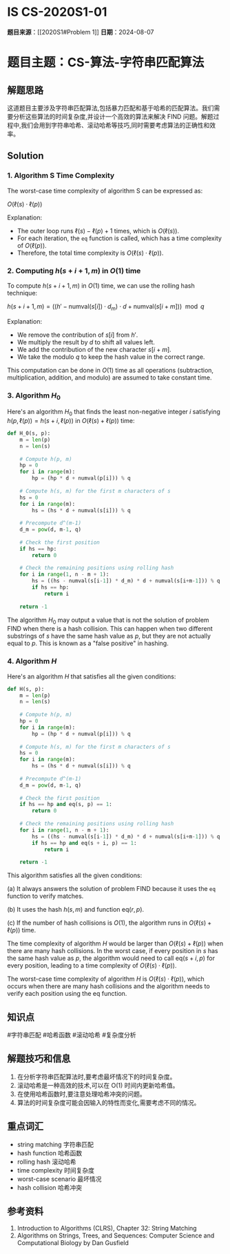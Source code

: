 # IS CS-2020S1-01

**题目来源**：[[2020S1#Problem 1]]
**日期**：2024-08-07

# 题目主题：CS-算法-字符串匹配算法

## 解题思路

这道题目主要涉及字符串匹配算法,包括暴力匹配和基于哈希的匹配算法。我们需要分析这些算法的时间复杂度,并设计一个高效的算法来解决 FIND 问题。解题过程中,我们会用到字符串哈希、滚动哈希等技巧,同时需要考虑算法的正确性和效率。

## Solution

### 1. Algorithm S Time Complexity

The worst-case time complexity of algorithm S can be expressed as:

$O(\ell(s) \cdot \ell(p))$

Explanation:

- The outer loop runs $\ell(s) - \ell(p) + 1$ times, which is $O(\ell(s))$.
- For each iteration, the `eq` function is called, which has a time complexity of $O(\ell(p))$.
- Therefore, the total time complexity is $O(\ell(s) \cdot \ell(p))$.

### 2. Computing $h(s + i + 1, m)$ in $O(1)$ time

To compute $h(s + i + 1, m)$ in $O(1)$ time, we can use the rolling hash technique:

$h(s + i + 1, m) = ((h' - \text{numval}(s[i]) \cdot d_m) \cdot d + \text{numval}(s[i+m])) \mod q$

Explanation:

- We remove the contribution of $s[i]$ from $h'$.
- We multiply the result by $d$ to shift all values left.
- We add the contribution of the new character $s[i+m]$.
- We take the modulo $q$ to keep the hash value in the correct range.

This computation can be done in $O(1)$ time as all operations (subtraction, multiplication, addition, and modulo) are assumed to take constant time.

### 3. Algorithm $H_0$

Here's an algorithm $H_0$ that finds the least non-negative integer $i$ satisfying $h(p, \ell(p)) = h(s + i, \ell(p))$ in $O(\ell(s) + \ell(p))$ time:

```python
def H_0(s, p):
    m = len(p)
    n = len(s)
    
    # Compute h(p, m)
    hp = 0
    for i in range(m):
        hp = (hp * d + numval(p[i])) % q
    
    # Compute h(s, m) for the first m characters of s
    hs = 0
    for i in range(m):
        hs = (hs * d + numval(s[i])) % q
    
    # Precompute d^(m-1)
    d_m = pow(d, m-1, q)
    
    # Check the first position
    if hs == hp:
        return 0
    
    # Check the remaining positions using rolling hash
    for i in range(1, n - m + 1):
        hs = ((hs - numval(s[i-1]) * d_m) * d + numval(s[i+m-1])) % q
        if hs == hp:
            return i
    
    return -1
```

The algorithm $H_0$ may output a value that is not the solution of problem FIND when there is a hash collision. This can happen when two different substrings of $s$ have the same hash value as $p$, but they are not actually equal to $p$. This is known as a "false positive" in hashing.

### 4. Algorithm $H$

Here's an algorithm $H$ that satisfies all the given conditions:

```python
def H(s, p):
    m = len(p)
    n = len(s)
    
    # Compute h(p, m)
    hp = 0
    for i in range(m):
        hp = (hp * d + numval(p[i])) % q
    
    # Compute h(s, m) for the first m characters of s
    hs = 0
    for i in range(m):
        hs = (hs * d + numval(s[i])) % q
    
    # Precompute d^(m-1)
    d_m = pow(d, m-1, q)
    
    # Check the first position
    if hs == hp and eq(s, p) == 1:
        return 0
    
    # Check the remaining positions using rolling hash
    for i in range(1, n - m + 1):
        hs = ((hs - numval(s[i-1]) * d_m) * d + numval(s[i+m-1])) % q
        if hs == hp and eq(s + i, p) == 1:
            return i
    
    return -1
```

This algorithm satisfies all the given conditions:

(a) It always answers the solution of problem FIND because it uses the `eq` function to verify matches.

(b) It uses the hash $h(s, m)$ and function $\text{eq}(r, p)$.

(c) If the number of hash collisions is $O(1)$, the algorithm runs in $O(\ell(s) + \ell(p))$ time.

The time complexity of algorithm $H$ would be larger than $O(\ell(s) + \ell(p))$ when there are many hash collisions. In the worst case, if every position in $s$ has the same hash value as $p$, the algorithm would need to call $\text{eq}(s + i, p)$ for every position, leading to a time complexity of $O(\ell(s) \cdot \ell(p))$.

The worst-case time complexity of algorithm $H$ is $O(\ell(s) \cdot \ell(p))$, which occurs when there are many hash collisions and the algorithm needs to verify each position using the $\text{eq}$ function.

## 知识点

#字符串匹配 #哈希函数 #滚动哈希 #复杂度分析

## 解题技巧和信息

1. 在分析字符串匹配算法时,要考虑最坏情况下的时间复杂度。
2. 滚动哈希是一种高效的技术,可以在 O(1) 时间内更新哈希值。
3. 在使用哈希函数时,要注意处理哈希冲突的问题。
4. 算法的时间复杂度可能会因输入的特性而变化,需要考虑不同的情况。

## 重点词汇

- string matching 字符串匹配
- hash function 哈希函数
- rolling hash 滚动哈希
- time complexity 时间复杂度
- worst-case scenario 最坏情况
- hash collision 哈希冲突

## 参考资料

1. Introduction to Algorithms (CLRS), Chapter 32: String Matching
2. Algorithms on Strings, Trees, and Sequences: Computer Science and Computational Biology by Dan Gusfield
